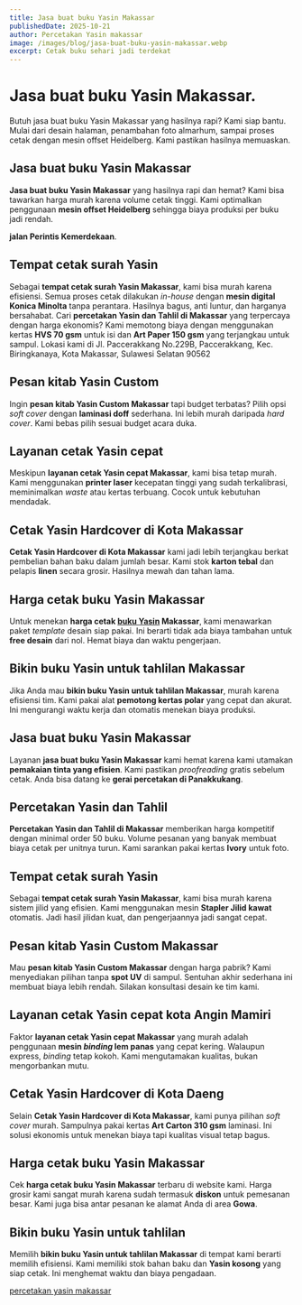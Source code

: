 ```yaml
---
title: Jasa buat buku Yasin Makassar
publishedDate: 2025-10-21
author: Percetakan Yasin makassar
image: /images/blog/jasa-buat-buku-yasin-makassar.webp
excerpt: Cetak buku sehari jadi terdekat
---
```

# Jasa buat buku Yasin Makassar.

Butuh jasa buat buku Yasin Makassar yang hasilnya rapi? Kami siap bantu. Mulai dari desain halaman, penambahan foto almarhum, sampai proses cetak dengan mesin offset Heidelberg. Kami pastikan hasilnya memuaskan.

## Jasa buat buku Yasin Makassar

**Jasa buat buku Yasin Makassar** yang hasilnya rapi dan hemat? Kami bisa tawarkan harga murah karena volume cetak tinggi. Kami optimalkan penggunaan **mesin offset Heidelberg** sehingga biaya produksi per buku jadi rendah.

**jalan Perintis Kemerdekaan**.

## Tempat cetak surah Yasin 

Sebagai **tempat cetak surah Yasin Makassar**, kami bisa murah karena efisiensi. Semua proses cetak dilakukan *in-house* dengan **mesin digital Konica Minolta** tanpa perantara. Hasilnya bagus, anti luntur, dan harganya bersahabat. Cari **percetakan Yasin dan Tahlil di Makassar** yang terpercaya dengan harga ekonomis? Kami memotong biaya dengan menggunakan kertas **HVS 70 gsm** untuk isi dan **Art Paper 150 gsm** yang terjangkau untuk sampul. Lokasi kami di Jl. Paccerakkang No.229B, Paccerakkang, Kec. Biringkanaya, Kota Makassar, Sulawesi Selatan 90562

## Pesan kitab Yasin Custom 

Ingin **pesan kitab Yasin Custom Makassar** tapi budget terbatas? Pilih opsi *soft cover* dengan **laminasi doff** sederhana. Ini lebih murah daripada *hard cover*. Kami bebas pilih sesuai budget acara duka.

## Layanan cetak Yasin cepat 

Meskipun **layanan cetak Yasin cepat Makassar**, kami bisa tetap murah. Kami menggunakan **printer laser** kecepatan tinggi yang sudah terkalibrasi, meminimalkan *waste* atau kertas terbuang. Cocok untuk kebutuhan mendadak.

## Cetak Yasin Hardcover di Kota Makassar

**Cetak Yasin Hardcover di Kota Makassar** kami jadi lebih terjangkau berkat pembelian bahan baku dalam jumlah besar. Kami stok **karton tebal** dan pelapis **linen** secara grosir. Hasilnya mewah dan tahan lama.

## Harga cetak buku Yasin Makassar

Untuk menekan **harga cetak [buku Yasin](https://id.wikipedia.org/wiki/Surah_Yasin) Makassar**, kami menawarkan paket *template* desain siap pakai. Ini berarti tidak ada biaya tambahan untuk **free desain** dari nol. Hemat biaya dan waktu pengerjaan.

## Bikin buku Yasin untuk tahlilan Makassar

Jika Anda mau **bikin buku Yasin untuk tahlilan Makassar**, murah karena efisiensi tim. Kami pakai alat **pemotong kertas polar** yang cepat dan akurat. Ini mengurangi waktu kerja dan otomatis menekan biaya produksi.

## Jasa buat buku Yasin Makassar 

Layanan **jasa buat buku Yasin Makassar** kami hemat karena kami utamakan **pemakaian tinta yang efisien**. Kami pastikan *proofreading* gratis sebelum cetak. Anda bisa datang ke **gerai percetakan di Panakkukang**.

## Percetakan Yasin dan Tahlil 

**Percetakan Yasin dan Tahlil di Makassar** memberikan harga kompetitif dengan minimal order 50 buku. Volume pesanan yang banyak membuat biaya cetak per unitnya turun. Kami sarankan pakai kertas **Ivory** untuk foto.

## Tempat cetak surah Yasin 

Sebagai **tempat cetak surah Yasin Makassar**, kami bisa murah karena sistem jilid yang efisien. Kami menggunakan mesin **Stapler Jilid kawat** otomatis. Jadi hasil jilidan kuat, dan pengerjaannya jadi sangat cepat.

## Pesan kitab Yasin Custom Makassar

Mau **pesan kitab Yasin Custom Makassar** dengan harga pabrik? Kami menyediakan pilihan tanpa **spot UV** di sampul. Sentuhan akhir sederhana ini membuat biaya lebih rendah. Silakan konsultasi desain ke tim kami.

## Layanan cetak Yasin cepat kota Angin Mamiri

Faktor **layanan cetak Yasin cepat Makassar** yang murah adalah penggunaan **mesin *binding* lem panas** yang cepat kering. Walaupun express, *binding* tetap kokoh. Kami mengutamakan kualitas, bukan mengorbankan mutu.

## Cetak Yasin Hardcover di Kota Daeng

Selain **Cetak Yasin Hardcover di Kota Makassar**, kami punya pilihan *soft cover* murah. Sampulnya pakai kertas **Art Carton 310 gsm** laminasi. Ini solusi ekonomis untuk menekan biaya tapi kualitas visual tetap bagus.

## Harga cetak buku Yasin Makassar

Cek **harga cetak buku Yasin Makassar** terbaru di website kami. Harga grosir kami sangat murah karena sudah termasuk **diskon** untuk pemesanan besar. Kami juga bisa antar pesanan ke alamat Anda di area **Gowa**.

## Bikin buku Yasin untuk tahlilan

Memilih **bikin buku Yasin untuk tahlilan Makassar** di tempat kami berarti memilih efisiensi. Kami memiliki stok bahan baku dan **Yasin kosong** yang siap cetak. Ini menghemat waktu dan biaya pengadaan.

[p﻿ercetakan yasin makassar](https://percetakanyasin.com)